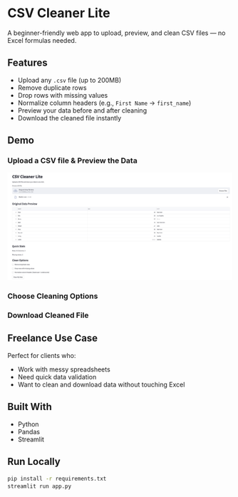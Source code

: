 # CSV Cleaner Lite

A beginner-friendly web app to upload, preview, and clean CSV files — no Excel formulas needed.

## Features
- Upload any `.csv` file (up to 200MB)
- Remove duplicate rows
- Drop rows with missing values
- Normalize column headers (e.g., `First Name` → `first_name`)
- Preview your data before and after cleaning
- Download the cleaned file instantly

## Demo
### Upload a CSV file & Preview the Data
![Upload CSV](screenshots/CSV%20upload.png)
### Choose Cleaning Options
### Download Cleaned File

## Freelance Use Case

Perfect for clients who:
- Work with messy spreadsheets
- Need quick data validation
- Want to clean and download data without touching Excel

## Built With
- Python
- Pandas
- Streamlit

## Run Locally

```bash
pip install -r requirements.txt
streamlit run app.py